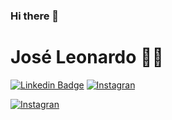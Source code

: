 ### Hi there 👋

<!--
**LeoDKVT/LeoDKVT** is a ✨ _special_ ✨ repository because its `README.md` (this file) appears on your GitHub profile.

Here are some ideas to get you started:

- 🔭 I’m currently working on ...
- 🌱 I’m currently learning ...
- 👯 I’m looking to collaborate on ...
- 🤔 I’m looking for help with ...
- 💬 Ask me about ...
- 📫 How to reach me: ...
- 😄 Pronouns: ...
- ⚡ Fun fact: ...
-->


# José Leonardo  👨‍🎓


[![Linkedin Badge](https://img.shields.io/badge/-LinkedIn-blue?style=for-the-badge&logo=Linkedin&logoColor=white&link=https:///www.linkedin.com/in/josé-leonardo-172828192/)](https:///www.linkedin.com/in/josé-leonardo-172828192/)
[![Instagran](https://img.shields.io/badge/instagram-9cf?logo=instagram&style=for-the-badge&link=https://bit.ly/pauloluan)](https://bit.ly/pauloluan)

[![Instagran](https://img.shields.io/badge/instagram-9cf?logo=instagram&style=for-the-badge&link=https://www.instagram.com/leo_dejankovty/)](https://www.instagram.com/leo_dejankovty)


